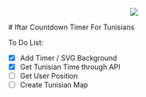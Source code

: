 
<p align="center">
  <img src="https://i.imgur.com/CEnvc1r.png">
</p>
# Iftar Countdown Timer For Tunisians


To Do List:

- [x] Add Timer / SVG Background
- [x] Get Tunisian Time through API
- [ ] Get User Position
- [ ] Create Tunisian Map

